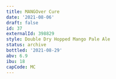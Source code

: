 ```yaml
---
title: MANGOver Cure
date: '2021-08-06'
draft: false
id: 37
externalId: 398829
style: Double Dry Hopped Mango Pale Ale
status: archive
bottled: '2021-08-29'
abv: 6.9
ibu: 18
capCode: MC
---
```

